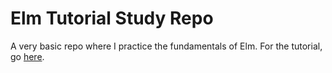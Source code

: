 # Elm Tutorial Study Repo

A very basic repo where I practice the fundamentals of Elm. For the tutorial, go [here](https://www.elm-tutorial.org/).
